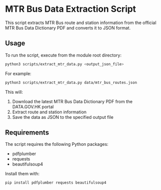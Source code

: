 # MTR Bus Data Extraction Script

This script extracts MTR Bus route and station information from the official MTR Bus Data Dictionary PDF and converts it to JSON format.

## Usage

To run the script, execute from the module root directory:

```bash
python3 scripts/extract_mtr_data.py <output_json_file>
```

For example:
```bash
python3 scripts/extract_mtr_data.py data/mtr_bus_routes.json
```

This will:
1. Download the latest MTR Bus Data Dictionary PDF from the DATA.GOV.HK portal
2. Extract route and station information
3. Save the data as JSON to the specified output file

## Requirements

The script requires the following Python packages:
- pdfplumber
- requests
- beautifulsoup4

Install them with:
```bash
pip install pdfplumber requests beautifulsoup4
```